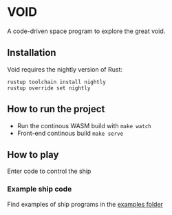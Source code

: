 # VOID

A code-driven space program to explore the great void.

## Installation

Void requires the nightly version of Rust:

```
rustup toolchain install nightly
rustup override set nightly
```

## How to run the project

- Run the continous WASM build with `make watch`
- Front-end continous build `make serve`

## How to play

Enter code to control the ship

### Example ship code

Find examples of ship programs in the [examples folder](./examples/)
